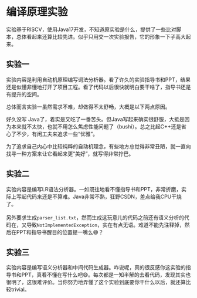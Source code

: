 # 编译原理实验
实验基于RISCV，使用Java17开发，不知道原实验是什么，提供了一些比对脚本，总体看起来还算比较先进。似乎只用交一次实验报告，它的形象一下子高大起来。

## 实验一
实验内容是利用自动机原理编写词法分析器。看了许久的实验指导书和PPT，结果还是似懂非懂地打开了项目工程。看了代码以后很快就明白要干啥了，指导书还是有提升的空间。

总体而言实验一虽然需求不难，却做得不太舒畅，大概是以下两点原因。

好久没写 Java了，着实是又吃了一番苦头。但Java写起来确实很舒服，大抵是因为本来就不太快，也就不用怎么焦虑性能问题了（bushi）。总之比起C++还是省心了不少，有闲工夫来追求一些“优雅”。

为了追求自己内心中比较纯粹的自动机理念，有些地方总觉得非常丑陋，就一直向找寻一种方案来让它看起来更“美好”，就写得非常拧巴。

## 实验二
实验内容是编写LR语法分析器。一如既往地看不懂指导书和PPT，非常折磨，实际上写起代码来还是不算难。Java非常不熟，狂野CSDN，差点给我CPU干烧了。<br><br>
另外要求生成`parser_list.txt`，然而生成这玩意儿的代码之前还有语义分析的代码在，又导致`NotImplementedException`，实在有点无语。难道不能先注释掉，然后在PPT和指导书醒目的位置提一嘴么😅？

## 实验三
实验内容是编写语义分析器和中间代码生成器。咋说呢，真的很反感你这实验的指导书和PPT，真看不懂在写什么吧😅。每次都是一知半解的去看代码，发现其实也很明了，这很难评价。当你努力地弄懂了这个实验到底要你干什么以后，就还算比较trivial。